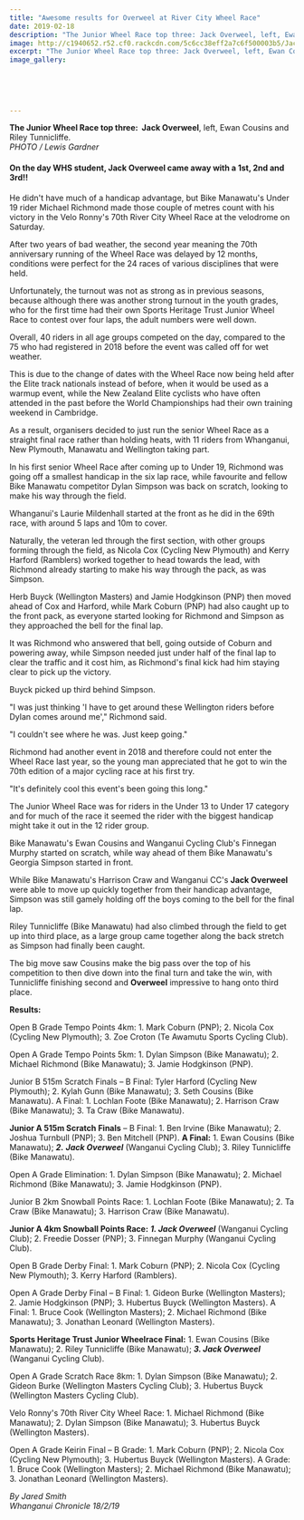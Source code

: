 ```yaml
---
title: "Awesome results for Overweel at River City Wheel Race"
date: 2019-02-18
description: "The Junior Wheel Race top three: Jack Overweel, left, Ewan Cousins and Riley Tunnicliffe..."
image: http://c1940652.r52.cf0.rackcdn.com/5c6cc38eff2a7c6f500003b5/Jack-Overweel-320.18.2.19.jpg
excerpt: "The Junior Wheel Race top three: Jack Overweel, left, Ewan Cousins and Riley Tunnicliffe."
image_gallery:
    
    
    
    
    
---
```


<p class="element element-paragraph"><span><strong>The Junior Wheel Race top three:&nbsp; Jack Overweel</strong>, left, Ewan Cousins and Riley Tunnicliffe.&nbsp;<br /><em>PHOTO / Lewis Gardner</em> </span></p>
<h4 class="element element-paragraph"><span>On the day WHS student, Jack Overweel came away with a 1st, 2nd and 3rd!!</span></h4>
<p class="element element-paragraph">He didn't have much of a handicap advantage, but Bike Manawatu's Under 19 rider Michael Richmond made those couple of metres count with his victory in the Velo Ronny's 70th River City Wheel Race at the velodrome on Saturday.</p>
<p class="element element-paragraph">After two years of bad weather, the second year meaning the 70th anniversary running of the Wheel Race was delayed by 12 months, conditions were perfect for the 24 races of various disciplines that were held.</p>
<p class="element element-paragraph">Unfortunately, the turnout was not as strong as in previous seasons, because although there was another strong turnout in the youth grades, who for the first time had their own Sports Heritage Trust Junior Wheel Race to contest over four laps, the adult numbers were well down.</p>
<p class="element element-paragraph">Overall, 40 riders in all age groups competed on the day, compared to the 75 who had registered in 2018 before the event was called off for wet weather.</p>
<p class="element element-paragraph">This is due to the change of dates with the Wheel Race now being held after the Elite track nationals instead of before, when it would be used as a warmup event, while the New Zealand Elite cyclists who have often attended in the past before the World Championships had their own training weekend in Cambridge.</p>
<p class="element element-paragraph">As a result, organisers decided to just run the senior Wheel Race as a straight final race rather than holding heats, with 11 riders from Whanganui, New Plymouth, Manawatu and Wellington taking part.</p>
<p class="element element-paragraph">In his first senior Wheel Race after coming up to Under 19, Richmond was going off a smallest handicap in the six lap race, while favourite and fellow Bike Manawatu competitor Dylan Simpson was back on scratch, looking to make his way through the field.</p>
<p class="element element-paragraph">Whanganui's Laurie Mildenhall started at the front as he did in the 69th race, with around 5 laps and 10m to cover.</p>
<p class="element element-paragraph">Naturally, the veteran led through the first section, with other groups forming through the field, as Nicola Cox (Cycling New Plymouth) and Kerry Harford (Ramblers) worked together to head towards the lead, with Richmond already starting to make his way through the pack, as was Simpson.</p>
<p class="element element-paragraph">Herb Buyck (Wellington Masters) and Jamie Hodgkinson (PNP) then moved ahead of Cox and Harford, while Mark Coburn (PNP) had also caught up to the front pack, as everyone started looking for Richmond and Simpson as they approached the bell for the final lap.</p>
<p class="element element-paragraph">It was Richmond who answered that bell, going outside of Coburn and powering away, while Simpson needed just under half of the final lap to clear the traffic and it cost him, as Richmond's final kick had him staying clear to pick up the victory.</p>
<p class="element element-paragraph">Buyck picked up third behind Simpson.</p>
<p class="element element-paragraph">"I was just thinking 'I have to get around these Wellington riders before Dylan comes around me'," Richmond said.</p>
<p class="element element-paragraph">"I couldn't see where he was. Just keep going."</p>
<p class="element element-paragraph">Richmond had another event in 2018 and therefore could not enter the Wheel Race last year, so the young man appreciated that he got to win the 70th edition of a major cycling race at his first try.</p>
<p class="element element-paragraph">"It's definitely cool this event's been going this long."</p>
<p class="element element-paragraph">The Junior Wheel Race was for riders in the Under 13 to Under 17 category and for much of the race it seemed the rider with the biggest handicap might take it out in the 12 rider group.</p>
<p class="element element-paragraph">Bike Manawatu's Ewan Cousins and Wanganui Cycling Club's Finnegan Murphy started on scratch, while way ahead of them Bike Manawatu's Georgia Simpson started in front.</p>
<p class="element element-paragraph">While Bike Manawatu's Harrison Craw and Wanganui CC's <strong>Jack Overweel</strong> were able to move up quickly together from their handicap advantage, Simpson was still gamely holding off the boys coming to the bell for the final lap.</p>
<p class="element element-paragraph">Riley Tunnicliffe (Bike Manawatu) had also climbed through the field to get up into third place, as a large group came together along the back stretch as Simpson had finally been caught.</p>
<p class="element element-paragraph">The big move saw Cousins make the big pass over the top of his competition to then dive down into the final turn and take the win, with Tunnicliffe finishing second and <strong>Overweel</strong> impressive to hang onto third place.</p>
<p class="element element-paragraph"><strong>Results:</strong></p>
<p class="element element-paragraph">Open B Grade Tempo Points 4km: 1. Mark Coburn (PNP); 2. Nicola Cox (Cycling New Plymouth); 3. Zoe Croton (Te Awamutu Sports Cycling Club).</p>
<p class="element element-paragraph">Open A Grade Tempo Points 5km: 1. Dylan Simpson (Bike Manawatu); 2. Michael Richmond (Bike Manawatu); 3. Jamie Hodgkinson (PNP).</p>
<p class="element element-paragraph">Junior B 515m Scratch Finals &ndash; B Final: Tyler Harford (Cycling New Plymouth); 2. Kylah Gunn (Bike Manawatu); 3. Seth Cousins (Bike Manawatu). A Final: 1. Lochlan Foote (Bike Manawatu); 2. Harrison Craw (Bike Manawatu); 3. Ta Craw (Bike Manawatu).</p>
<p class="element element-paragraph"><strong>Junior A 515m Scratch Finals</strong> &ndash; B Final: 1. Ben Irvine (Bike Manawatu); 2. Joshua Turnbull (PNP); 3. Ben Mitchell (PNP). <strong>A Final:</strong> 1. Ewan Cousins (Bike Manawatu); <em><strong>2.</strong></em> <em><strong>Jack Overweel</strong></em> (Wanganui Cycling Club); 3. Riley Tunnicliffe (Bike Manawatu).</p>
<p class="element element-paragraph">Open A Grade Elimination: 1. Dylan Simpson (Bike Manawatu); 2. Michael Richmond (Bike Manawatu); 3. Jamie Hodgkinson (PNP).</p>
<p class="element element-paragraph">Junior B 2km Snowball Points Race: 1. Lochlan Foote (Bike Manawatu); 2. Ta Craw (Bike Manawatu); 3. Harrison Craw (Bike Manawatu).</p>
<p class="element element-paragraph"><strong>Junior A 4km Snowball Points Race:</strong><em> <strong>1. Jack Overweel</strong> </em>(Wanganui Cycling Club); 2. Freedie Dosser (PNP); 3. Finnegan Murphy (Wanganui Cycling Club).</p>
<p class="element element-paragraph">Open B Grade Derby Final: 1. Mark Coburn (PNP); 2. Nicola Cox (Cycling New Plymouth); 3. Kerry Harford (Ramblers).</p>
<p class="element element-paragraph">Open A Grade Derby Final &ndash; B Final: 1. Gideon Burke (Wellington Masters); 2. Jamie Hodgkinson (PNP); 3. Hubertus Buyck (Wellington Masters). A Final: 1. Bruce Cook (Wellington Masters); 2. Michael Richmond (Bike Manawatu); 3. Jonathan Leonard (Wellington Masters).</p>
<p class="element element-paragraph"><strong>Sports Heritage Trust Junior Wheelrace Final:</strong> 1. Ewan Cousins (Bike Manawatu); 2. Riley Tunnicliffe (Bike Manawatu);<em> <strong>3. Jack Overweel</strong> </em>(Wanganui Cycling Club).</p>
<p class="element element-paragraph">Open A Grade Scratch Race 8km: 1. Dylan Simpson (Bike Manawatu); 2. Gideon Burke (Wellington Masters Cycling Club); 3. Hubertus Buyck (Wellington Masters Cycling Club).</p>
<p class="element element-paragraph">Velo Ronny's 70th River City Wheel Race: 1. Michael Richmond (Bike Manawatu); 2. Dylan Simpson (Bike Manawatu); 3. Hubertus Buyck (Wellington Masters).</p>
<p class="element element-paragraph">Open A Grade Keirin Final &ndash; B Grade: 1. Mark Coburn (PNP); 2. Nicola Cox (Cycling New Plymouth); 3. Hubertus Buyck (Wellington Masters). A Grade: 1. Bruce Cook (Wellington Masters); 2. Michael Richmond (Bike Manawatu); 3. Jonathan Leonard (Wellington Masters).</p>
<p class="element element-paragraph"><em>By Jared Smith</em><br /><em>Whanganui Chronicle 18/2/19</em></p>

